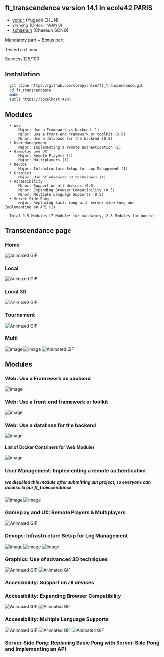 ## ft_transcendence version 14.1 in ecole42 PARIS
- [ychun](https://profile.intra.42.fr/users/ychun) (Yugeon CHUN)
- [ywhang](https://profile.intra.42.fr/users/yhwang) (Chloe HWANG)
- [schaehun](https://profile.intra.42.fr/users/schaehun) (Chaehun SONG)

Mandatory part + Bonus part

Tested on Linux

Success 125/100


## Installation

```bash
  git clone https://github.com/sleepychloe/ft_transcendance.git
  cd ft_transcendance
  make
  (utl) https://localhost:4243
```


## Modules

```
  • Web
      Major: Use a Framework as backend (1)
      Minor: Use a front-end framework or toolkit (0.5)
      Minor: Use a database for the backend (0.5)
  • User Management
      Major: Implementing a remote authentication (1)
  • Gameplay and UX
      Major: Remote Players (1)
      Major: Multiplayers (1)
  • Devops
      Major: Infrastructure Setup for Log Management (1)
  • Graphics
      Major: Use of advanced 3D techniques (1)
  • Accessibility
      Minor: Support on all devices (0.5)
      Minor: Expanding Browser Compatibility (0.5)
      Minor: Multiple Language Supports (0.5)
  • Server-Side Pong
      Major: Replacing Basic Pong with Server-Side Pong and Implementing an API (1)

  Total 9.5 Modules (7 Modules for mandatory, 2.5 Modules for bonus)
```


## Transcendance page

### Home
![Animated GIF](https://github.com/sleepychloe/ft_transcendance/blob/main/img/ft_transcendance/home.gif)


### Local
![Animated GIF](https://github.com/sleepychloe/ft_transcendance/blob/main/img/ft_transcendance/local.gif)


### Local 3D
![Animated GIF](https://github.com/sleepychloe/ft_transcendance/blob/main/img/ft_transcendance/local_3d.gif)


### Tournament
![Animated GIF](https://github.com/sleepychloe/ft_transcendance/blob/main/img/ft_transcendance/tournament.gif)


### Multi
![image](https://github.com/sleepychloe/ft_transcendance/assets/78352910/9deaede6-0982-4e68-974a-0472c5b47e14)
![image](https://github.com/sleepychloe/ft_transcendance/assets/78352910/b70c79a9-da2c-4d6a-adf9-d7bb7a6d7d3e)
![Animated GIF](https://github.com/sleepychloe/ft_transcendance/blob/main/img/ft_transcendance/multi_3.gif)



## Modules

### Web: Use a Framework as backend
![image](https://github.com/sleepychloe/ft_transcendance/assets/78352910/063fd48d-29b5-40df-ab85-0b90cc92259e)


### Web: Use a front-end framework or toolkit
![image](https://github.com/sleepychloe/ft_transcendance/assets/78352910/4788cf0a-1290-470e-84b0-5d452ddeff85)


### Web: Use a database for the backend
![image](https://github.com/sleepychloe/ft_transcendance/assets/78352910/9b735623-72c3-4caf-848f-b75a1fca14c8)


#### List of Docker Containers for Web Modules
![image](https://github.com/sleepychloe/ft_transcendance/assets/78352910/5c656fa5-13b0-430e-abf6-3fb2d67f3720)


### User Management: Implementing a remote authentication
##### we disabled this module after submitting out project, so everyone can access to our ft_transcendance
![image](https://github.com/sleepychloe/ft_transcendance/assets/78352910/25391541-1343-4db5-a4dc-918a6494dbcd)
![image](https://github.com/sleepychloe/ft_transcendance/assets/78352910/d38f0648-4cd4-48f6-a0af-38ad9bd1ff80)


### Gameplay and UX: Remote Players & Multiplayers
![Animated GIF](https://github.com/sleepychloe/ft_transcendance/blob/main/img/modules/gameplay/remote%26multi.gif)


### Devops: Infrastructure Setup for Log Management
![image](https://github.com/sleepychloe/ft_transcendance/assets/78352910/752ce14c-da3e-41ca-b427-0de45fd0bd17)
![image](https://github.com/sleepychloe/ft_transcendance/assets/78352910/fde70b3d-ddbe-479e-9241-b0c3c0e2a6b8)
![image](https://github.com/sleepychloe/ft_transcendance/assets/78352910/9eb06fcb-f7bc-4da1-8f7b-b0294686da6d)


### Graphics: Use of advanced 3D techniques
![Animated GIF](https://github.com/sleepychloe/ft_transcendance/blob/main/img/modules/graphics/advanced_3D_techniques_1.gif)
![Animated GIF](https://github.com/sleepychloe/ft_transcendance/blob/main/img/modules/graphics/advanced_3D_techniques_2.gif)


### Accessibility: Support on all devices


### Accessibility: Expanding Browser Compatibility
![Animated GIF](https://github.com/sleepychloe/ft_transcendance/blob/main/img/modules/accessibility/expanding_browser_compatibility_1.gif)
![Animated GIF](https://github.com/sleepychloe/ft_transcendance/blob/main/img/modules/accessibility/expanding_browser_compatibility_2.gif)


### Accessibility: Multiple Language Supports
![Animated GIF](https://github.com/sleepychloe/ft_transcendance/blob/main/img/modules/accessibility/multiple_language_1.gif)
![Animated GIF](https://github.com/sleepychloe/ft_transcendance/blob/main/img/modules/accessibility/multiple_language_2.gif)
![Animated GIF](https://github.com/sleepychloe/ft_transcendance/blob/main/img/modules/accessibility/multiple_language_3.gif)


### Server-Side Pong: Replacing Basic Pong with Server-Side Pong and Implementing an API

